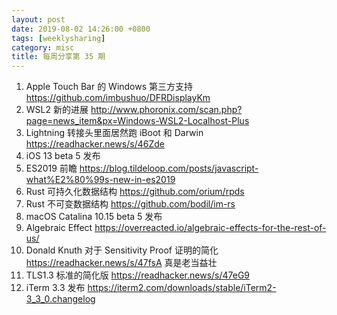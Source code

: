 ```yaml
---
layout: post
date: 2019-08-02 14:26:00 +0800
tags: [weeklysharing]
category: misc
title: 每周分享第 35 期
---
```


1. Apple Touch Bar 的 Windows 第三方支持 https://github.com/imbushuo/DFRDisplayKm
2. WSL2 新的进展 http://www.phoronix.com/scan.php?page=news_item&px=Windows-WSL2-Localhost-Plus
3. Lightning 转接头里面居然跑 iBoot 和 Darwin https://readhacker.news/s/46Zde
4. iOS 13 beta 5 发布
5. ES2019 前瞻 https://blog.tildeloop.com/posts/javascript-what%E2%80%99s-new-in-es2019
6. Rust 可持久化数据结构 https://github.com/orium/rpds
7. Rust 不可变数据结构 https://github.com/bodil/im-rs
8. macOS Catalina 10.15 beta 5 发布
9. Algebraic Effect https://overreacted.io/algebraic-effects-for-the-rest-of-us/
10. Donald Knuth 对于 Sensitivity Proof 证明的简化 https://readhacker.news/s/47fsA 真是老当益壮
11. TLS1.3 标准的简化版 https://readhacker.news/s/47eG9
12. iTerm 3.3 发布 https://iterm2.com/downloads/stable/iTerm2-3_3_0.changelog
